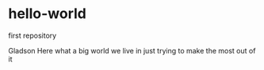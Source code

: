 # hello-world
first repository

Gladson Here what a big world we live in just trying to make the most out of it
